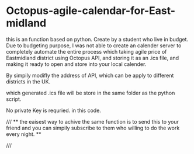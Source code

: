 # Octopus-agile-calendar-for-East-midland

this is an function based on python. Create by a student who live in budget. 
Due to budgeting purpose, I was not able to create an calender server to completely automate the entire process 
which taking agile price of Eastmidland district using Octopus API, and storing it as an .ics file, and making it ready to open and store into your local calender. 

By simpily modifly the address of API, which can be apply to different districts in the UK. 

which generated .ics file will be store in the same folder as the python script. 

No private Key is requried. in this code. 


///
**
the eaisest way to achive the same function is to send this to your friend
and you can simpily subscribe to them who willing to do the work every night. **

///
